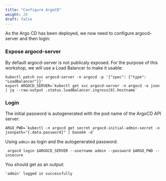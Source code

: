 ```yaml
---
title: "Configure ArgoCD"
weight: 20
draft: false
---
```


As the Argo CD has been deployed, we now need to configure argocd-server and then login:

### Expose argocd-server

By default argocd-server is not publicaly exposed. For the purpose of this workshop, we will use a Load Balancer to make it usable:
```
kubectl patch svc argocd-server -n argocd -p '{"spec": {"type": "LoadBalancer"}}'
export ARGOCD_SERVER=`kubectl get svc argocd-server -n argocd -o json | jq --raw-output .status.loadBalancer.ingress[0].hostname`
```


### Login
The initial password is autogenerated with the pod name of the ArgoCD API server:
```
ARGO_PWD=`kubectl -n argocd get secret argocd-initial-admin-secret -o jsonpath="{.data.password}" | base64 -d`
```

Using `admin` as login and the autogenerated password:

```
 argocd login $ARGOCD_SERVER --username admin --password $ARGO_PWD --insecure
 ```

 You should get as an output:
 ```
 'admin' logged in successfully
 ```
